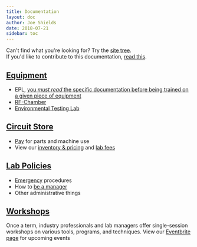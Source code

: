 ```yaml
---
title: Documentation
layout: doc
author: Joe Shields
date: 2018-07-21
sidebar: toc
---
```


Can't find what you're looking for? Try the [site tree](/siteTree).  
If you'd like to contribute to this documentation, [read this](/doc/contributing).

## [Equipment](/doc/equip/)
- EPL, [you *must read* the specific documentation before being trained on a given piece of equipment](/doc/equip/)
- [RF-Chamber](/doc/equip/testing/RF-Chamber)
- [Environmental Testing Lab](/doc/equip/testing/ETL/)

## [Circuit Store](/doc/store/)
- [Pay][checkout] for parts and machine use
- View our [inventory & pricing][inventory] and [lab fees](/doc/store/pricing)

## [Lab Policies](/doc/policies)
- [Emergency](/doc/policies/Safety-protocols) procedures
- How to [be a manager](/doc/policies/Becoming-an-E.P.L.-Manager)
- Other administrative things

## [Workshops](/doc/workshops)
Once a term, industry professionals and lab managers offer single-session workshops on various tools, programs, and techniques.
View our [Eventbrite page][Eventbrite] for upcoming events


[Eventbrite]: https://www.eventbrite.com/o/portland-state-university-electronics-prototyping-lab-epl-11381470478
[inventory]: https://docs.google.com/spreadsheets/d/1T6L1wMZB_uBk6gHJLCA_7ZLlcPsRINpWQgxlCC_Aa9U/pubhtml?
[checkout]: https://commerce.cashnet.com/ecei

